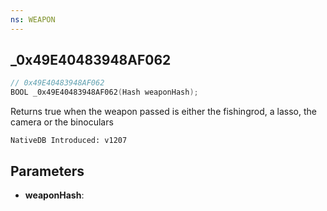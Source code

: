 ```yaml
---
ns: WEAPON
---
```

## _0x49E40483948AF062

```c
// 0x49E40483948AF062
BOOL _0x49E40483948AF062(Hash weaponHash);
```

Returns true when the weapon passed is either the fishingrod, a lasso, the camera or the binoculars

```
NativeDB Introduced: v1207
```

## Parameters
* **weaponHash**:
